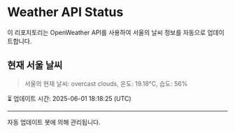 
# Weather API Status

이 리포지토리는 OpenWeather API를 사용하여 서울의 날씨 정보를 자동으로 업데이트합니다.

## 현재 서울 날씨
> 서울의 현재 날씨: overcast clouds, 온도: 19.18°C, 습도: 56%

⏳ 업데이트 시간: 2025-06-01 18:18:25 (UTC)

---
자동 업데이트 봇에 의해 관리됩니다.
